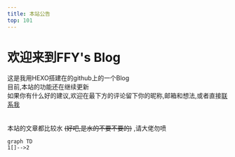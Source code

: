 ```yaml
---
title: 本站公告
top: 101
---
```

# 欢迎来到FFY's Blog 
这是我用HEXO搭建在的github上的一个Blog<br>目前,本站的功能还在继续更新<br>如果你有什么好的建议,欢迎在最下方的评论留下你的昵称,邮箱和想法,或者直接[联系我](https://ffdy.github.io/about/)
<br><br><br>
本站的文章都比较水 ~~(好吧,是水的不要不要的)~~ ,请大佬勿喷

```mermaid
graph TD
1[]-->2
```
<!--stackedit_data:
eyJoaXN0b3J5IjpbLTQzNTI5MjA2OV19
-->